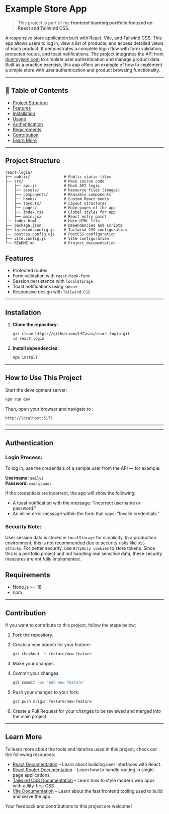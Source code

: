 # Example Store App

> This project is part of my **frontend learning portfolio focused on React and Tailwind CSS**.

A responsive store application built with React, Vite, and Tailwind CSS. This app allows users to log in, view a list of products, and access detailed views of each product. It demonstrates a complete login flow with form validation, protected routes, and toast notifications. The project integrates the API from [dummyjson.com](https://dummyjson.com/) to simulate user authentication and manage product data. Built as a practice exercise, this app offers an example of how to implement a simple store with user authentication and product browsing functionality.

---

## 📑 Table of Contents

- [Project Structure](#project-structure)
- [Features](#features)
- [Installation](#installation)
- [Usage](#how-to-use-this-project)
- [Authentication](#authentication)
- [Requirements](#requirements)
- [Contribution](#contribution)
- [Learn More](#learn-more)

---

## Project Structure

```
react-login/
├── public/               # Public static files
├── src/                  # Main source code
│   ├── api.js            # Mock API logic
│   ├── assets/           # Resource files (images)
│   ├── components/       # Reusable components
│   ├── hooks/            # Custom React hooks
│   ├── layouts/          # Layout structures
│   ├── pages/            # Main pages of the app
│   ├── index.css         # Global styles for app
│   ├── main.jsx          # React entry point
├── index.html            # Main HTML file
├── package.json          # Dependencies and scripts
├── tailwind.config.js    # Tailwind CSS configuration
├── postcss.config.cjs    # PostCSS configuration
├── vite.config.js        # Vite configuration
└── README.md             # Project documentation

```

## Features

- Protected routes
- Form validation with `react-hook-form`
- Session persistence with `localStorage`
- Toast notifications using `sonner`
- Responsive design with `Tailwind CSS`

---

## Installation

1. **Clone the repository:**

   ```bash
   git clone https://github.com/LSCasas/react-login.git
   cd react-login
   ```

2. **Install dependencies:**

   ```bash
   npm install
   ```

---

## How to Use This Project

Start the development server:

```bash
npm run dev
```

Then, open your browser and navigate to :

```
http://localhost:5173
```

---

---

## Authentication

### Login Process:

To log in, use the credentials of a sample user from the API — for example:

**Username:** `emilys`  
**Password:** `emilyspass`

If the credentials are incorrect, the app will show the following:

- A toast notification with the message: "Incorrect username or password."
- An inline error message within the form that says: "Invalid credentials."

### Security Note:

User session data is stored in `localStorage` for simplicity. In a production environment, this is not recommended due to security risks like `XSS attacks`. For better security, use `HttpOnly cookies` to store tokens. Since this is a portfolio project and not handling real sensitive data, these security measures are not fully implemented.

## Requirements

- Node.js >= 18
- npm

---

## Contribution

If you want to contribute to this project, follow the steps below:

1. Fork the repository.

2. Create a new branch for your feature:

   ```bash
   git checkout -b feature/new-feature
   ```

3. Make your changes.

4. Commit your changes:

   ```bash
   git commit -am 'Add new feature'
   ```

5. Push your changes to your fork:

   ```bash
   git push origin feature/new-feature
   ```

6. Create a Pull Request for your changes to be reviewed and merged into the main project.

---

## Learn More

To learn more about the tools and libraries used in this project, check out the following resources:

- [React Documentation](https://react.dev/) – Learn about building user interfaces with React.
- [React Router Documentation](https://reactrouter.com/) – Learn how to handle routing in single-page applications.
- [Tailwind CSS Documentation](https://tailwindcss.com/) – Learn how to style modern web apps with utility-first CSS.
- [Vite Documentation](https://vitejs.dev/) – Learn about the fast frontend tooling used to build and serve the app.

Your feedback and contributions to this project are welcome!
